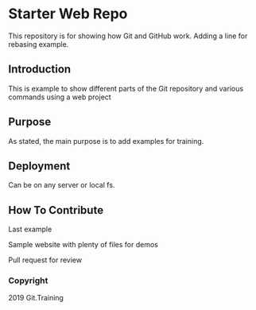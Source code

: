 # Starter Web Repo

This repository is for showing how Git and GitHub work. Adding a line for rebasing example.

## Introduction

This is example to show different parts of the Git repository and various commands using a web project

## Purpose

As stated, the main purpose is to add examples for training.

## Deployment

Can be on any server or local fs.

## How To Contribute

Last example

Sample website with plenty of files for demos

Pull request for review

### Copyright
2019 Git.Training
